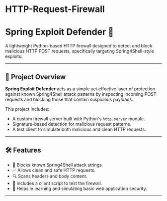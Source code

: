 # HTTP-Request-Firewall
# Spring Exploit Defender 🔐

A lightweight Python-based HTTP firewall designed to detect and block malicious HTTP POST requests, specifically targeting Spring4Shell-style exploits.

---

## 📌 Project Overview

**Spring Exploit Defender** acts as a simple yet effective layer of protection against known Spring4Shell attack patterns by inspecting incoming POST requests and blocking those that contain suspicious payloads.

This project includes:
- A custom firewall server built with Python's `http.server` module.
- Signature-based detection for malicious request patterns.
- A test client to simulate both malicious and clean HTTP requests.

---

## 🛠 Features

- 🚫 Blocks known Spring4Shell attack strings.
- ✅ Allows clean and safe HTTP requests.
- 🔍 Scans headers and body content.
- 🧪 Includes a client script to test the firewall.
- 🔐 Helps in learning and simulating basic web application security.

---

